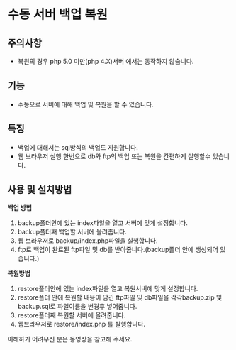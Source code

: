 수동 서버 백업 복원
=======
## 주의사항 ##
 - 복원의 경우 php 5.0 미만(php 4.X)서버 에서는 동작하지 않습니다.
## 기능 ##
 - 수동으로 서버에 대해 백업 및 복원을 할 수 있습니다.
## 특징 ##
 -  백업에 대해서는 sql방식의 백업도 지원합니다.
 - 웹 브라우저 실행 한번으로 db와 ftp의 백업 또는 복원을 간편하게 실행할수 있습니다.
## 사용 및 설치방법 ##
**백업 방법**
 1. backup폴더안에 있는 index파일을 열고 서버에 맞게 설정합니다.
 2. backup폴더째 백업할 서버에 올려줍니다.
 3.  웹 브라우저로 backup/index.php파일을 실행합니다.
 4. ftp로 백업이 완료된 ftp파일 및 db를 받아줍니다.(backup폴더 안에 생성되어 있습니다.)

**복원방법**
 1. restore폴더안에 있는 index파일을 열고 복원서버에 맞게 설정합니다.
 2. restore폴더 안에 복원할 내용이 담긴 ftp파일 및 db파일을 각각backup.zip 및 backup.sql로 파일이름을 변경후 넣어줍니다. 
 3. restore폴더째 복원할 서버에 올려줍니다.
 4. 웹브라우저로 restore/index.php 를 실행합니다.

이해하기 어려우신 분은 동영상을 참고해 주세요.
